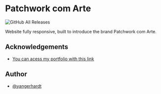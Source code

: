 # Patchwork com Arte
![GitHub All Releases](https://img.shields.io/github/last-commit/Yangerhardt/patchwork-com-arte?logo=GitHub)


Website fully responsive, built to introduce the brand Patchwork com Arte. 

## Acknowledgements
- [You can acess my portfolio with this link](https://yangerhardt.github.io/patchwork-com-arte/)


## Author

- [@yangerhardt](https://www.github.com/Yangerhardt)

